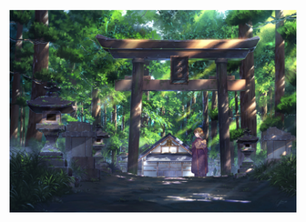 ![IMAGE](https://github.com/The-forest-of-glory/the-forest-of-glory.github.io/blob/master/18be424407634d6e9d1cca6f311c216b.jpg)
